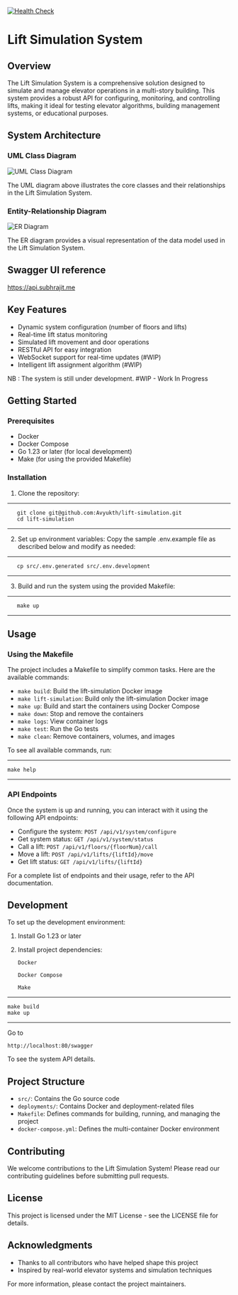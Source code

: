 [![Health Check](https://github.com/Avyukth/lift-simulation/actions/workflows/health-check.yml/badge.svg)](https://github.com/Avyukth/lift-simulation/actions/workflows/health-check.yml)

# Lift Simulation System

## Overview

The Lift Simulation System is a comprehensive solution designed to simulate and manage elevator operations in a multi-story building. This system provides a robust API for configuring, monitoring, and controlling lifts, making it ideal for testing elevator algorithms, building management systems, or educational purposes.

## System Architecture

### UML Class Diagram

<img src="./artifacts/uml-dig.png" alt="UML Class Diagram " />

The UML diagram above illustrates the core classes and their relationships in the Lift Simulation System.

### Entity-Relationship Diagram

<img src="./artifacts/er-dig.png" alt="ER Diagram" />

The ER diagram provides a visual representation of the data model used in the Lift Simulation System.

## Swagger UI reference

https://api.subhrajit.me

## Key Features

- Dynamic system configuration (number of floors and lifts)
- Real-time lift status monitoring
- Simulated lift movement and door operations
- RESTful API for easy integration
- WebSocket support for real-time updates (#WIP)
- Intelligent lift assignment algorithm (#WIP)

NB : The system is still under development. #WIP - Work In Progress

## Getting Started

### Prerequisites

- Docker
- Docker Compose
- Go 1.23 or later (for local development)
- Make (for using the provided Makefile)

### Installation

1. Clone the repository:

---

```
   git clone git@github.com:Avyukth/lift-simulation.git
   cd lift-simulation
```

---

2. Set up environment variables:
   Copy the sample .env.example file as described below and modify as needed:

---

```
   cp src/.env.generated src/.env.development
```

---

3. Build and run the system using the provided Makefile:

---

```
   make up
```

---

## Usage

### Using the Makefile

The project includes a Makefile to simplify common tasks. Here are the available commands:

- `make build`: Build the lift-simulation Docker image
- `make lift-simulation`: Build only the lift-simulation Docker image
- `make up`: Build and start the containers using Docker Compose
- `make down`: Stop and remove the containers
- `make logs`: View container logs
- `make test`: Run the Go tests
- `make clean`: Remove containers, volumes, and images

To see all available commands, run:

---

```
make help
```

---

### API Endpoints

Once the system is up and running, you can interact with it using the following API endpoints:

- Configure the system: `POST /api/v1/system/configure`
- Get system status: `GET /api/v1/system/status`
- Call a lift: `POST /api/v1/floors/{floorNum}/call`
- Move a lift: `POST /api/v1/lifts/{liftId}/move`
- Get lift status: `GET /api/v1/lifts/{liftId}`

For a complete list of endpoints and their usage, refer to the API documentation.

## Development

To set up the development environment:

1. Install Go 1.23 or later
2. Install project dependencies:

   `Docker`

   `Docker Compose`

   `Make`

---

```
make build
make up
```

---

Go to

`http://localhost:80/swagger`

To see the system API details.

## Project Structure

- `src/`: Contains the Go source code
- `deployments/`: Contains Docker and deployment-related files
- `Makefile`: Defines commands for building, running, and managing the project
- `docker-compose.yml`: Defines the multi-container Docker environment

## Contributing

We welcome contributions to the Lift Simulation System! Please read our contributing guidelines before submitting pull requests.

## License

This project is licensed under the MIT License - see the LICENSE file for details.

## Acknowledgments

- Thanks to all contributors who have helped shape this project
- Inspired by real-world elevator systems and simulation techniques

For more information, please contact the project maintainers.

